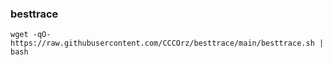 ### besttrace
```
wget -qO- https://raw.githubusercontent.com/CCCOrz/besttrace/main/besttrace.sh | bash
```
